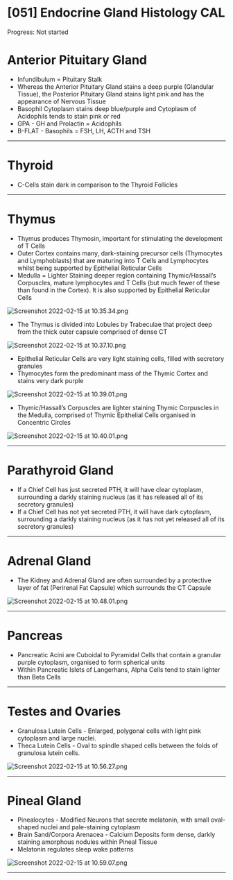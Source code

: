 # [051] Endocrine Gland Histology CAL

Progress: Not started

# Anterior Pituitary Gland

- Infundibulum = Pituitary Stalk
- Whereas the Anterior Pituitary Gland stains a deep purple (Glandular Tissue), the Posterior Pituitary Gland stains light pink and has the appearance of Nervous Tissue
- Basophil Cytoplasm stains deep blue/purple and Cytoplasm of Acidophils tends to stain pink or red
- GPA - GH and Prolactin = Acidophils
- B-FLAT - Basophils = FSH, LH, ACTH and TSH

---

# Thyroid

- C-Cells stain dark in comparison to the Thyroid Follicles

---

# Thymus

- Thymus produces Thymosin, important for stimulating the development of T Cells
- Outer Cortex contains many, dark-staining precursor cells (Thymocytes and Lymphoblasts) that are maturing into T Cells and Lymphocytes whilst being supported by Epithelial Reticular Cells
- Medulla = Lighter Staining deeper region containing Thymic/Hassall’s Corpuscles, mature lymphocytes and T Cells (but much fewer of these than found in the Cortex). It is also supported by Epithelial Reticular Cells

![Screenshot 2022-02-15 at 10.35.34.png](%5B051%5D%20Endocrine%20Gland%20Histology%20CAL%20da8b5363533a4c8199044bda611a095f/Screenshot_2022-02-15_at_10.35.34.png)

- The Thymus is divided into Lobules by Trabeculae that project deep from the thick outer capsule comprised of dense CT

![Screenshot 2022-02-15 at 10.37.10.png](%5B051%5D%20Endocrine%20Gland%20Histology%20CAL%20da8b5363533a4c8199044bda611a095f/Screenshot_2022-02-15_at_10.37.10.png)

- Epithelial Reticular Cells are very light staining cells, filled with secretory granules
- Thymocytes form the predominant mass of the Thymic Cortex and stains very dark purple

![Screenshot 2022-02-15 at 10.39.01.png](%5B051%5D%20Endocrine%20Gland%20Histology%20CAL%20da8b5363533a4c8199044bda611a095f/Screenshot_2022-02-15_at_10.39.01.png)

- Thymic/Hassall’s Corpuscles are lighter staining Thymic Corpuscles in the Medulla, comprised of Thymic Epithelial Cells organised in Concentric Circles

![Screenshot 2022-02-15 at 10.40.01.png](%5B051%5D%20Endocrine%20Gland%20Histology%20CAL%20da8b5363533a4c8199044bda611a095f/Screenshot_2022-02-15_at_10.40.01.png)

---

# Parathyroid Gland

- If a Chief Cell has just secreted PTH, it will have clear cytoplasm, surrounding a darkly staining nucleus (as it has released all of its secretory granules)
- If a Chief Cell has not yet secreted PTH, it will have dark cytoplasm, surrounding a darkly staining nucleus (as it has not yet released all of its secretory granules)

---

# Adrenal Gland

- The Kidney and Adrenal Gland are often surrounded by a protective layer of fat (Perirenal Fat Capsule) which surrounds the CT Capsule

![Screenshot 2022-02-15 at 10.48.01.png](%5B051%5D%20Endocrine%20Gland%20Histology%20CAL%20da8b5363533a4c8199044bda611a095f/Screenshot_2022-02-15_at_10.48.01.png)

---

# Pancreas

- Pancreatic Acini are Cuboidal to Pyramidal Cells that contain a granular purple cytoplasm, organised to form spherical units
- Within Pancreatic Islets of Langerhans, Alpha Cells tend to stain lighter than Beta Cells

---

# Testes and Ovaries

- Granulosa Lutein Cells - Enlarged, polygonal cells with light pink cytoplasm and large nuclei.
- Theca Lutein Cells - Oval to spindle shaped cells between the folds of granulosa lutein cells.

![Screenshot 2022-02-15 at 10.56.27.png](%5B051%5D%20Endocrine%20Gland%20Histology%20CAL%20da8b5363533a4c8199044bda611a095f/Screenshot_2022-02-15_at_10.56.27.png)

---

# Pineal Gland

- Pinealocytes - Modified Neurons that secrete melatonin, with small oval-shaped nuclei and pale-staining cytoplasm
- Brain Sand/Corpora Arenacea - Calcium Deposits form dense, darkly staining amorphous nodules within Pineal Tissue
- Melatonin regulates sleep wake patterns

![Screenshot 2022-02-15 at 10.59.07.png](%5B051%5D%20Endocrine%20Gland%20Histology%20CAL%20da8b5363533a4c8199044bda611a095f/Screenshot_2022-02-15_at_10.59.07.png)

---